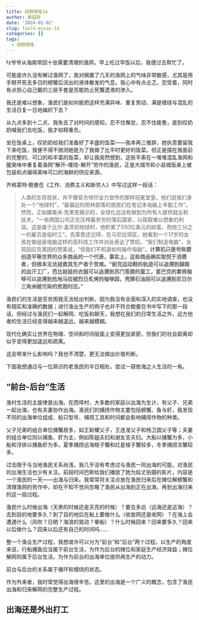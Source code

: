 ```yaml
---
title: 田野随笔14
author: 黄国政
date: '2024-01-02'
slug: field-essay-14
categories: []
tags:
  - 田野随笔
---
```


<!--more-->

fz爷爷从海南带回十张需要清理的渔网，早上吃过早饭以后，我便过去帮忙了。

可能是许久没有解过渔网了，我对搁置了几天的渔网上的气味非常敏感，尤其是用手掰开死去多日的螃蟹后流出的液体散发的气息。我心中有点忐忑，忍受着，同时有点担心自己戴的三层手套是否能防止死蟹遗液的渗入。

我还是难以想象，渔民们是如何能把这样充满异味、重复劳动、满是缠绕与混乱的生活日复一日地编织下去？

从九点多到十二点，我失去了对时间的感知，忍不住懈怠，忍不住疲惫，直到叹奶奶喊我们去吃饭，我才如释重负。

坐在饭桌上，叹奶奶给我们准备好了丰盛的饭菜——我本再三推辞，她执意要留我下来吃饭，我便不得不揣测她是为了我做了比平时更好的饭菜。但正是摆在我面前的完整的、可口的和丰富的饭菜，却让我突然想到，这些平素在一堆堆混乱渔网和腥臭味中重复着渔网“解开-缠绕-解开”劳作的渔民，正是大城市和小县城饭桌上被包装和点缀得美味可口的海鲜的供应来源。

齐格蒙特·鲍曼在《工作、消费主义和新穷人》中写过这样一段话：

> 人类的生存现状，并不像官方倾尽全力宣传的那样冠冕堂皇。他们说我们身处一个“地球村”，“最偏远的雨林部落的居民们在笔记本电脑上辛勤工作”。然而，正如娜奥米·克莱恩揭示的，全球化远没有做到为所有人提供就业和技术，“一些跨国公司正在压榨最贫穷的落后国家，以获取难以想象的利润。这是属于比尔·盖茨的地球村，他积累了550亿美元的财富，而他三分之一的雇员是临时工”。克莱恩还记得，在马尼拉郊区，她看到一个17岁的女孩在做组装电脑这样的高科技工作并对此表达了赞叹。“我们制造电脑”，女孩回应克莱因的赞美说，“但我们不知道如何操作电脑”。**计算机只是号称要创造平等世界的众多商品的一个代表，事实上，这些商品确实取悦于消费者，但根本无法拯救其生产者于苦难。“耐克运动鞋的轨迹可以追溯到越南的血汗工厂，芭比娃娃的衣服可以追溯到苏门答腊的童工，星巴克的拿铁咖啡可以追溯到危地马拉被烈日炙烤的咖啡园，壳牌石油则可以追溯到尼日尔三角洲被污染的贫困村庄。”**
> 

渔民们的生活是否贫困我无法给出判断，因为我没有全面和深入的实地调查，也没有翔实和准确的数据；进行渔业生产的例子也并不符合鲍曼在书中写下的那一段话，但经过与渔民们一起解网、吃饭和聊天，我想在我们的日常生活之外，远方他者的生活已经变得越来越遥远，越来越模糊。

现代化确实让世界在物理、空间和时间层面上变得更加紧密，但我们的社会距离却似乎变得更加遥远和疏离。

这会带来什么影响吗？我也不清楚，更无法做出价值判断。

下面我想通过与一位熟识的老渔民的半日相处，尝试一窥依海之人生活的一角。

## “前台-后台”生活

渔村生活的主旋律是出海。在西埠村，大多数的家庭以出海为生计，有父子、兄弟一起出海，也有夫妻协作出海。渔民们的捕捞作物主要包括螃蟹、鱼与虾，我发现不同的出海单位组成、船只型号、捕捞工具和时间都会影响捕捞作物的种类。

父子兄弟的组合单位捕蟹居多，如王新耀父子，王连准父子和杨卫国父子等；夫妻的组合单位则以捕鱼、虾为主，例如陈姐夫妇和谢友言夫妇。大船以捕蟹为多，小船和浮排以捕鱼虾为多。夏季捕捞远海梭子蟹和红星梭子蟹较多，冬季捕捞冻蟹较多。

过去限于与当地渔民关系尚浅，我几乎没有考虑过与渔民一同出海的可能，对渔民的出海生活也少有关注。前段时间巴斯给我们播放了她为姑丈拍摄的影片，内容是一个渔民的一天——出海与归来。我常常将关注点放在渔民归来后在摊位解螃蟹和清理渔网的劳作中，却在不知不觉间忽略了渔民从出海到正在出海，再到出海归来的这一段过程。

渔民什么时候出海（天黑的时候还是天亮的时候）？要去多远（远海还是近海）？去到目的地要多久？到了目的地后在船上要做什么（收放网还是收网）？在海上会遭遇什么（风吹？日晒？海浪的晃动？晕船）？什么时候回来？回来要多久？回来以后做什么？回来以后还有自己的时间吗……

整一个渔业生产过程，我想或许可以分为“前台”和“后台”两个过程。以生产的角度来说，行船捕鱼应当属于前台生活，为作为后台的摊位和家庭生产经济效益；摊位解网则属于后台生活，为作为前台的出海单位提供再生产的动力。

前台与后台的关系属于循环和缠绕的状态。

作为外来者，我时常觉得出海很辛苦。这里的出海是一个广义的概念，包含了渔民出海和归来解网的完整生产过程。

## 出海还是外出打工